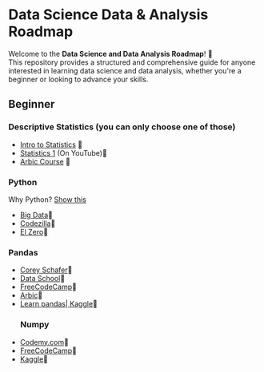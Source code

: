 # Data Science Data & Analysis Roadmap

Welcome to the **Data Science and Data Analysis Roadmap**! 🚀  
This repository provides a structured and comprehensive guide for anyone interested in learning data science and data analysis, whether you're a beginner or looking to advance your skills.

## Beginner

###  Descriptive Statistics (you can only choose one of those) 

- [Intro to Statistics](https://www.udacity.com/course/intro-to-statistics--st101) 🎥
- [Statistics 1](https://youtube.com/playlist?list=PL0KQuRyPJoe6KjlUM6iNYgt8d0DwI-IGR&si=gQLmBslqd32JTWSE) (On YouTube)🎥
- [Arbic Course](https://www.youtube.com/watch?v=8wwPwlueoDs&list=PLtsZ69x5q-X_MJj_iwBwpJaLg_C6JGiWW) 🎥

### Python 
Why Python? [Show this](https://www.youtube.com/watch?v=XKQaCF_Om8o&list=PLrooD4hY1QqCCAbHdQTJ-BpVFQlCu_Pg1)
- [Big Data](https://www.youtube.com/watch?v=mlbe7Vxr7yA&list=PLrooD4hY1QqDjPYUvDsxjfh9np7DjBwAg&index=6)🎥
- [Codezilla](https://www.youtube.com/playlist?list=PLuXY3ddo_8nzrO74UeZQVZOb5-wIS6krJ)🎥
- [El Zero](https://www.youtube.com/playlist?list=PLDoPjvoNmBAyE_gei5d18qkfIe-Z8mocs)🎥

### Pandas
- [Corey Schafer](https://www.youtube.com/playlist?list=PL-osiE80TeTsWmV9i9c58mdDCSskIFdDS)🎥
- [Data School](https://www.youtube.com/playlist?list=PL5-da3qGB5ICCsgW1MxlZ0Hq8LL5U3u9y)🎥
- [FreeCodeCamp](https://www.youtube.com/watch?v=gtjxAH8uaP0)🎥
- [Arbic](https://www.youtube.com/playlist?list=PLuRv1IekA3YVwzaWa2Kp7bgIVcJsJ5XGW)🎥
- [Learn pandas| Kaggle](https://www.youtube.com/playlist?list=PLuRv1IekA3YVwzaWa2Kp7bgIVcJsJ5XGW)📕
  ### Numpy
- [Codemy.com](https://www.youtube.com/playlist?list=PLCC34OHNcOtpalASMlX2HHdsLNipyyhbK)🎥
- [FreeCodeCamp](https://www.youtube.com/watch?v=QUT1VHiLmmI&t=2844s)🎥
- [Kaggle](https://www.kaggle.com/code/legendadnan/numpy-tutorial-for-beginners-data-science)📕
